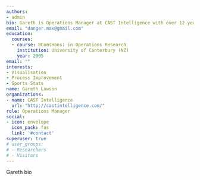 ```yaml
---
authors:
- admin
bio: Gareth is Operations Manager at CAST Intelligence with over 12 years of international experience in Energy, Logistics, Health and Defence
email: "danger.max@gmail.com"
education:
  courses:
  - course: BCom(Hons) in Operations Research
    institution: University of Canterbury (NZ)
    year: 2005
email: ""
interests:
- Visualisation
- Process Improvement
- Sports Stats
name: Gareth Lawson
organizations:
- name: CAST Intelligence
  url: "http://castintelligence.com/"
role: Operations Manager
social:
- icon: envelope
  icon_pack: fas
  link: '#contact'
superuser: true
# user_groups:
# - Researchers
# - Visitors
---
```


Gareth bio

